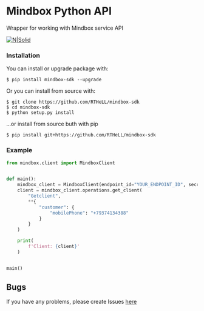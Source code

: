 # Mindbox Python API

Wrapper for working with Mindbox service API

[![N|Solid](https://img.shields.io/pypi/pyversions/mindbox-sdk.svg)](https://pypi.python.org/pypi/mindbox-sdk)

### Installation
You can install or upgrade package with:
```
$ pip install mindbox-sdk --upgrade
```
Or you can install from source with:
```
$ git clone https://github.com/RTHeLL/mindbox-sdk
$ cd mindbox-sdk
$ python setup.py install
```
...or install from source buth with pip
```
$ pip install git+https://github.com/RTHeLL/mindbox-sdk
```
### Example

```python
from mindbox.client import MindboxClient


def main():
    mindbox_client = MindboxClient(endpoint_id="YOUR_ENDPOINT_ID", secret_key="YOUR_SECRET_KEY", type_="async")
    client = mindbox_client.operations.get_client(
        "Getclient",
        **{
            "customer": {
                "mobilePhone": "+79374134388"
            }
        }
    )

    print(
        f'Client: {client}'
    )


main()
```


## Bugs

If you have any problems, please create Issues [here](https://github.com/RTHeLL/mindbox-sdk/issues)  
